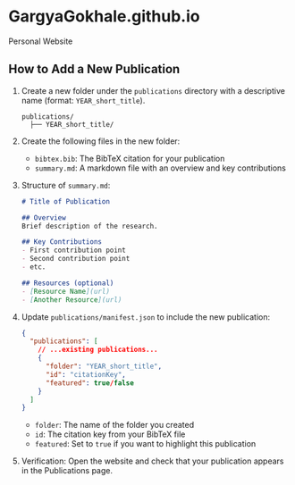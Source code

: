 # GargyaGokhale.github.io
Personal Website

## How to Add a New Publication

1. Create a new folder under the `publications` directory with a descriptive name (format: `YEAR_short_title`).
   ```
   publications/
     ├── YEAR_short_title/
   ```

2. Create the following files in the new folder:
   - `bibtex.bib`: The BibTeX citation for your publication
   - `summary.md`: A markdown file with an overview and key contributions

3. Structure of `summary.md`:
   ```markdown
   # Title of Publication

   ## Overview
   Brief description of the research.

   ## Key Contributions
   - First contribution point
   - Second contribution point
   - etc.

   ## Resources (optional)
   - [Resource Name](url)
   - [Another Resource](url)
   ```

4. Update `publications/manifest.json` to include the new publication:
   ```json
   {
     "publications": [
       // ...existing publications...
       {
         "folder": "YEAR_short_title",
         "id": "citationKey",
         "featured": true/false
       }
     ]
   }
   ```
   - `folder`: The name of the folder you created
   - `id`: The citation key from your BibTeX file
   - `featured`: Set to `true` if you want to highlight this publication

5. Verification: Open the website and check that your publication appears in the Publications page.
